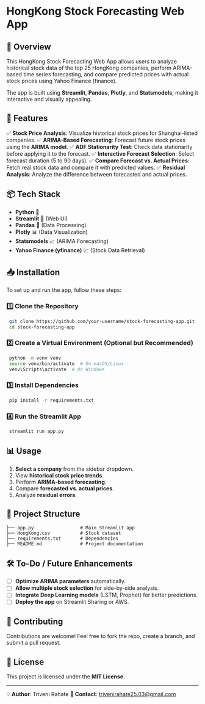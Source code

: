 # HongKong Stock Forecasting Web App

## 📌 Overview
This HongKong Stock Forecasting Web App allows users to analyze historical stock data of the top 25 HongKong companies, perform ARIMA-based time series forecasting, and compare predicted prices with actual stock prices using Yahoo Finance (finance).

The app is built using **Streamlit**, **Pandas**, **Plotly**, and **Statsmodels**, making it interactive and visually appealing.

## 🚀 Features
✅ **Stock Price Analysis**: Visualize historical stock prices for Shanghai-listed companies.
✅ **ARIMA-Based Forecasting**: Forecast future stock prices using the **ARIMA model**.
✅ **ADF Stationarity Test**: Check data stationarity before applying it to the forecast.
✅ **Interactive Forecast Selection**: Select forecast duration (5 to 90 days).
✅ **Compare Forecast vs. Actual Prices**: Fetch real stock data and compare it with predicted values.
✅ **Residual Analysis**: Analyze the difference between forecasted and actual prices.

## 📦 Tech Stack
- **Python** 🐍
- **Streamlit** 🎈 (Web UI)
- **Pandas** 📝 (Data Processing)
- **Plotly** 📊 (Data Visualization)
- **Statsmodels** 📈 (ARIMA Forecasting)
- **Yahoo Finance (yfinance)** 💹 (Stock Data Retrieval)

## 📥 Installation
To set up and run the app, follow these steps:

### 1️⃣ Clone the Repository
```sh
 git clone https://github.com/your-username/stock-forecasting-app.git
 cd stock-forecasting-app
```

### 2️⃣ Create a Virtual Environment (Optional but Recommended)
```sh
 python -m venv venv
 source venv/bin/activate  # On macOS/Linux
 venv\Scripts\activate  # On Windows
```

### 3️⃣ Install Dependencies
```sh
 pip install -r requirements.txt
```

### 4️⃣ Run the Streamlit App
```sh
 streamlit run app.py
```

## 📊 Usage
1. **Select a company** from the sidebar dropdown.
2. View **historical stock price trends**.
3. Perform **ARIMA-based forecasting**.
4. Compare **forecasted vs. actual prices**.
5. Analyze **residual errors**.

## 📂 Project Structure
```
├── app.py                 # Main Streamlit app
├── HongKong.csv           # Stock dataset
├── requirements.txt       # Dependencies
├── README.md              # Project documentation

```

## 🛠 To-Do / Future Enhancements
- [ ] **Optimize ARIMA parameters** automatically.
- [ ] **Allow multiple stock selection** for side-by-side analysis.
- [ ] **Integrate Deep Learning models** (LSTM, Prophet) for better predictions.
- [ ] **Deploy the app** on Streamlit Sharing or AWS.

## 🤝 Contributing
Contributions are welcome! Feel free to fork the repo, create a branch, and submit a pull request.

## 📝 License
This project is licensed under the **MIT License**.

---
💡 **Author**: Triveni Rahate 
📧 **Contact**: trivenirahate25.03@gmail.com


